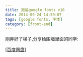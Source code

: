 ```yaml
---
title: 搬运google fonts v10
date: 2014-09-24 14:59:07
tags: [google fonts, 字体]
category: [front-end]
---
```


刚弄好了梯子,分享给围墙里面的同学:

[[百度网盘]](http://yun.baidu.com/share/link?shareid=54487262&uk=4247201522)
